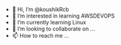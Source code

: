 - 👋 Hi, I’m @koushikRcb
- 👀 I’m interested in learning AWSDEVOPS
- 🌱 I’m currently learning Linux
- 💞️ I’m looking to collaborate on ...
- 📫 How to reach me ...

<!---
koushikRcb/koushikRcb is a ✨ special ✨ repository because its `README.md` (this file) appears on your GitHub profile.
You can click the Preview link to take a look at your changes.
--->
